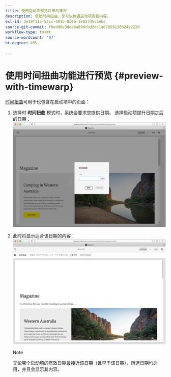 ```yaml
---
title: 使用启动项预览将来的情况
description: 借助时间扭曲，您可以根据启动项查看内容。
exl-id: 3e19f11c-53cc-491b-8d9b-1e82745caebc
source-git-commit: f0edd0e3deeba89dcbd2dc1a07859138b24e2220
workflow-type: tm+mt
source-wordcount: '97'
ht-degree: 45%

---
```


# 使用时间扭曲功能进行预览 {#preview-with-timewarp}

[时间扭曲](/help/sites-cloud/authoring/features/page-versions.md#timewarp)可用于也包含在启动项中的页面：

1. 选择时 **时间扭曲** 模式时，系统会要求您提供日期。 选择启动项提升日期之后的日期：
   ![从页面编辑器中导航启动项](/help/sites-cloud/authoring/assets/launches-timewarp-01.png)

1. 此时将显示适合该日期的内容：
   ![从页面编辑器中导航启动项](/help/sites-cloud/authoring/assets/launches-timewarp-02.png)

   >[!NOTE]
   >
   >无论哪个启动项的有效日期最接近该日期（且早于该日期），所选日期均适用，并且会显示其内容。
